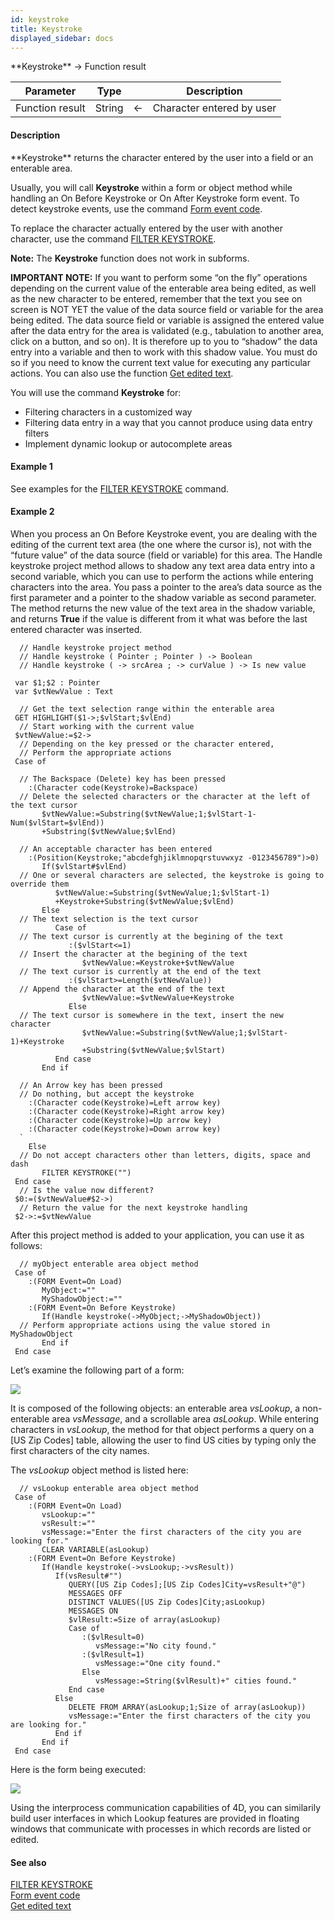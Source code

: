 ```yaml
---
id: keystroke
title: Keystroke
displayed_sidebar: docs
---
```


<!--REF #_command_.Keystroke.Syntax-->**Keystroke**  -> Function result<!-- END REF-->
<!--REF #_command_.Keystroke.Params-->
| Parameter | Type |  | Description |
| --- | --- | --- | --- |
| Function result | String | <- | Character entered by user |

<!-- END REF-->

#### Description 

<!--REF #_command_.Keystroke.Summary-->**Keystroke** returns the character entered by the user into a field or an enterable area.<!-- END REF--> 

Usually, you will call **Keystroke** within a form or object method while handling an On Before Keystroke or On After Keystroke form event. To detect keystroke events, use the command [Form event code](form-event-code.md). 

To replace the character actually entered by the user with another character, use the command [FILTER KEYSTROKE](filter-keystroke.md).

**Note:** The **Keystroke** function does not work in subforms.

**IMPORTANT NOTE:** If you want to perform some “on the fly” operations depending on the current value of the enterable area being edited, as well as the new character to be entered, remember that the text you see on screen is NOT YET the value of the data source field or variable for the area being edited. The data source field or variable is assigned the entered value after the data entry for the area is validated (e.g., tabulation to another area, click on a button, and so on). It is therefore up to you to “shadow” the data entry into a variable and then to work with this shadow value. You must do so if you need to know the current text value for executing any particular actions. You can also use the function [Get edited text](get-edited-text.md).

You will use the command **Keystroke** for:

* Filtering characters in a customized way
* Filtering data entry in a way that you cannot produce using data entry filters
* Implement dynamic lookup or autocomplete areas

#### Example 1 

See examples for the [FILTER KEYSTROKE](filter-keystroke.md) command.

#### Example 2 

When you process an On Before Keystroke event, you are dealing with the editing of the current text area (the one where the cursor is), not with the “future value” of the data source (field or variable) for this area. The Handle keystroke project method allows to shadow any text area data entry into a second variable, which you can use to perform the actions while entering characters into the area. You pass a pointer to the area’s data source as the first parameter and a pointer to the shadow variable as second parameter. The method returns the new value of the text area in the shadow variable, and returns **True** if the value is different from it what was before the last entered character was inserted.

```4d
  // Handle keystroke project method
  // Handle keystroke ( Pointer ; Pointer ) -> Boolean
  // Handle keystroke ( -> srcArea ; -> curValue ) -> Is new value
 
 var $1;$2 : Pointer
 var $vtNewValue : Text
 
  // Get the text selection range within the enterable area
 GET HIGHLIGHT($1->;$vlStart;$vlEnd)
  // Start working with the current value
 $vtNewValue:=$2->
  // Depending on the key pressed or the character entered,
  // Perform the appropriate actions
 Case of
 
  // The Backspace (Delete) key has been pressed
    :(Character code(Keystroke)=Backspace)
  // Delete the selected characters or the character at the left of the text cursor
       $vtNewValue:=Substring($vtNewValue;1;$vlStart-1-Num($vlStart=$vlEnd))
       +Substring($vtNewValue;$vlEnd)
 
  // An acceptable character has been entered
    :(Position(Keystroke;"abcdefghjiklmnopqrstuvwxyz -0123456789")>0)
       If($vlStart#$vlEnd)
  // One or several characters are selected, the keystroke is going to override them
          $vtNewValue:=Substring($vtNewValue;1;$vlStart-1)
          +Keystroke+Substring($vtNewValue;$vlEnd)
       Else
  // The text selection is the text cursor
          Case of
  // The text cursor is currently at the begining of the text
             :($vlStart<=1)
  // Insert the character at the begining of the text
                $vtNewValue:=Keystroke+$vtNewValue
  // The text cursor is currently at the end of the text
             :($vlStart>=Length($vtNewValue))
  // Append the character at the end of the text
                $vtNewValue:=$vtNewValue+Keystroke
             Else
  // The text cursor is somewhere in the text, insert the new character
                $vtNewValue:=Substring($vtNewValue;1;$vlStart-1)+Keystroke
                +Substring($vtNewValue;$vlStart)
          End case
       End if
 
  // An Arrow key has been pressed
  // Do nothing, but accept the keystroke
    :(Character code(Keystroke)=Left arrow key)
    :(Character code(Keystroke)=Right arrow key)
    :(Character code(Keystroke)=Up arrow key)
    :(Character code(Keystroke)=Down arrow key)
  `
    Else
  // Do not accept characters other than letters, digits, space and dash
       FILTER KEYSTROKE("")
 End case
  // Is the value now different?
 $0:=($vtNewValue#$2->)
  // Return the value for the next keystroke handling
 $2->:=$vtNewValue
```

After this project method is added to your application, you can use it as follows:

```4d
  // myObject enterable area object method
 Case of
    :(FORM Event=On Load)
       MyObject:=""
       MyShadowObject:=""
    :(FORM Event=On Before Keystroke)
       If(Handle keystroke(->MyObject;->MyShadowObject))
  // Perform appropriate actions using the value stored in MyShadowObject
       End if
 End case
```

Let’s examine the following part of a form:

![](../assets/en/commands/pict21523.en.png)

It is composed of the following objects: an enterable area *vsLookup*, a non-enterable area *vsMessage*, and a scrollable area *asLookup*. While entering characters in *vsLookup*, the method for that object performs a query on a \[US Zip Codes\] table, allowing the user to find US cities by typing only the first characters of the city names. 

The *vsLookup* object method is listed here:

```4d
  // vsLookup enterable area object method
 Case of
    :(FORM Event=On Load)
       vsLookup:=""
       vsResult:=""
       vsMessage:="Enter the first characters of the city you are looking for."
       CLEAR VARIABLE(asLookup)
    :(FORM Event=On Before Keystroke)
       If(Handle keystroke(->vsLookup;->vsResult))
          If(vsResult#"")
             QUERY([US Zip Codes];[US Zip Codes]City=vsResult+"@")
             MESSAGES OFF
             DISTINCT VALUES([US Zip Codes]City;asLookup)
             MESSAGES ON
             $vlResult:=Size of array(asLookup)
             Case of
                :($vlResult=0)
                   vsMessage:="No city found."
                :($vlResult=1)
                   vsMessage:="One city found."
                Else
                   vsMessage:=String($vlResult)+" cities found."
             End case
          Else
             DELETE FROM ARRAY(asLookup;1;Size of array(asLookup))
             vsMessage:="Enter the first characters of the city you are looking for."
          End if
       End if
 End case
```

Here is the form being executed:

![](../assets/en/commands/pict21524.en.png)

Using the interprocess communication capabilities of 4D, you can similarily build user interfaces in which Lookup features are provided in floating windows that communicate with processes in which records are listed or edited.

#### See also 

[FILTER KEYSTROKE](filter-keystroke.md)  
[Form event code](form-event-code.md)  
[Get edited text](get-edited-text.md)  